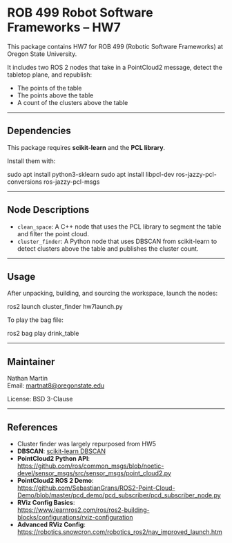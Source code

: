 # ROB 499 Robot Software Frameworks – HW7

This package contains HW7 for ROB 499 (Robotic Software Frameworks) at Oregon State University.

It includes two ROS 2 nodes that take in a PointCloud2 message, detect the tabletop plane,
and republish:
- The points of the table
- The points above the table 
- A count of the clusters above the table

---

## Dependencies

This package requires **scikit-learn** and the **PCL library**.

Install them with:


sudo apt install python3-sklearn
sudo apt install libpcl-dev ros-jazzy-pcl-conversions ros-jazzy-pcl-msgs


---

## Node Descriptions

- `clean_space`: A C++ node that uses the PCL library to segment the table and filter the point cloud.
- `cluster_finder`: A Python node that uses DBSCAN from scikit-learn to detect clusters above the table and publishes the cluster count.

---

## Usage

After unpacking, building, and sourcing the workspace, launch the nodes:

ros2 launch cluster_finder hw7launch.py

To play the bag file:

ros2 bag play drink_table

---

## Maintainer

Nathan Martin  
Email: martnat8@oregonstate.edu  

License: BSD 3-Clause

---

## References

- Cluster finder was largely repurposed from HW5
- **DBSCAN**: [scikit-learn DBSCAN](https://scikit-learn.org/stable/modules/generated/sklearn.cluster.DBSCAN.html)
- **PointCloud2 Python API**:  
  https://github.com/ros/common_msgs/blob/noetic-devel/sensor_msgs/src/sensor_msgs/point_cloud2.py
- **PointCloud2 ROS 2 Demo**:  
  https://github.com/SebastianGrans/ROS2-Point-Cloud-Demo/blob/master/pcd_demo/pcd_subscriber/pcd_subscriber_node.py
- **RViz Config Basics**:  
  https://www.learnros2.com/ros/ros2-building-blocks/configurations/rviz-configuration
- **Advanced RViz Config**:  
  https://robotics.snowcron.com/robotics_ros2/nav_improved_launch.htm
